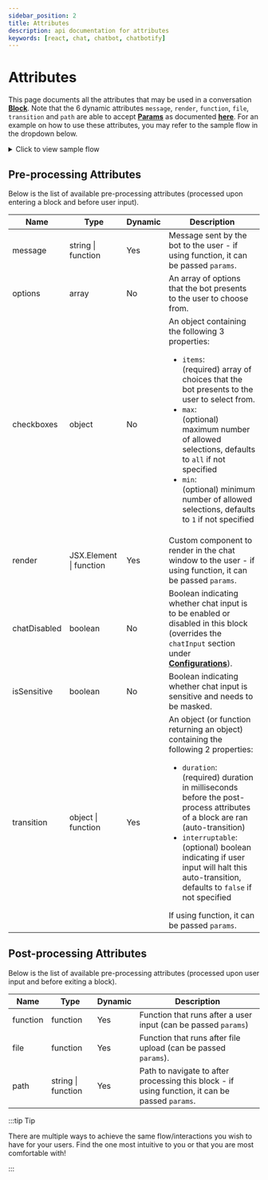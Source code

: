 ```yaml
---
sidebar_position: 2
title: Attributes
description: api documentation for attributes
keywords: [react, chat, chatbot, chatbotify]
---
```


# Attributes

This page documents all the attributes that may be used in a conversation [**Block**](/docs/introduction/Conversations#block). Note that the 6 dynamic attributes `message`, `render`, `function`, `file`, `transition` and `path` are able to accept [**Params**](/docs/introduction/Conversations#params) as documented [**here**](/docs/api/params). For an example on how to use these attributes, you may refer to the sample flow in the dropdown below.

<details>
<summary>Click to view sample flow</summary>

```jsx
const flow = {
  start: {
    message: "Hello there! What is your name?",
    path: "ask_age",
  },
  ask_age: {
    message: (params) => `Good to see you ${params.userInput}, how old are you?`
  }
}
```
</details>

## Pre-processing Attributes

Below is the list of available pre-processing attributes (processed upon entering a block and before user input).

| Name      | Type                                               | Dynamic | Description                                                                                                                                                                                  |
|----------------|----------------------------------------------------|---------|----------------------------------------------------------------------------------------------------------------------------------------------------------------------------------------------|
| message        | string \| function | Yes     | Message sent by the bot to the user - if using function, it can be passed `params`.             |
| options        | array                                    | No      | An array of options that the bot presents to the user to choose from.                                                                      |
| checkboxes     | object | No      | An object containing the following 3 properties: <ul><li>`items`:</li> (required) array of choices that the bot presents to the user to select from.<li>`max`:</li> (optional) maximum number of allowed selections, defaults to `all` if not specified<li>`min`:</li> (optional) minimum number of allowed selections, defaults to `1` if not specified</ul>
| render         | JSX.Element \| function | Yes     | Custom component to render in the chat window to the user - if using function, it can be passed `params`.           |
| chatDisabled   | boolean                                            | No      | Boolean indicating whether chat input is to be enabled or disabled in this block (overrides the `chatInput` section under [**Configurations**](/docs/api/bot_options#chatinput)).                                                                                  |
| isSensitive  | boolean             |  No      | Boolean indicating whether chat input is sensitive and needs to be masked.                                                                                                                                                |
| transition     | object \| function                                         | Yes      | An object (or function returning an object) containing the following 2 properties: <ul><li>`duration`:</li> (required) duration in milliseconds before the post-process attributes of a block are ran (auto-transition)<li>`interruptable`:</li> (optional) boolean indicating if user input will halt this auto-transition, defaults to `false` if not specified</ul> If using function, it can be passed `params`.                                                                                   |

## Post-processing Attributes

Below is the list of available pre-processing attributes (processed upon user input and before exiting a block).

| Name      | Type                                        | Dynamic | Description                                                                                                                                                                                  |
|----------------|---------------------------------------------|---------|----------------------------------------------------------------------------------------------------------------------------------------------------------------------------------------------|
| function       | function                | Yes     | Function that runs after a user input (can be passed `params`)                             |
| file           | function | Yes     | Function that runs after file upload (can be passed `params`). |
| path           | string \| function | Yes     | Path to navigate to after processing this block - if using function, it can be passed `params`. |

:::tip Tip

There are multiple ways to achieve the same flow/interactions you wish to have for your users. Find the one most intuitive to you or that you are most comfortable with!

:::